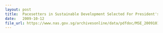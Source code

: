 ```yaml
---
layout: post
title:  Pacesetters in Sustainable Development Selected For President's Award for the Environment
date:   2009-10-12
file_url: https://www.nas.gov.sg/archivesonline/data/pdfdoc/MSE_20091012001.pdf
---
```

